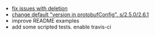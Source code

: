 - [fix issues with deletion](https://github.com/sbt/sbt-protobuf/pull/20)
- [change default "version in protobufConfig". s/2.5.0/2.6.1](https://github.com/sbt/sbt-protobuf/commit/8c7103dee530eaa4f1783)
- improve README examples
- add some scripted tests. enable travis-ci
